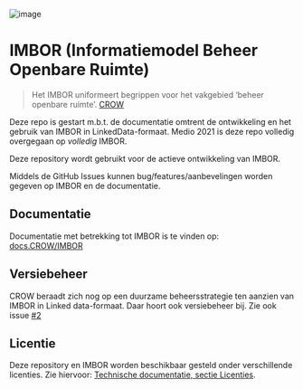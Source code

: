 ![image](https://github.com/Stichting-CROW/imbor/assets/56293445/5e00e5cf-2ba7-459f-9fb4-f433b346920a)


# IMBOR (Informatiemodel Beheer Openbare Ruimte)

> Het IMBOR uniformeert begrippen voor het vakgebied ‘beheer openbare ruimte’. 
> [CROW](https://www.crow.nl/thema-s/management-openbare-ruimte/imbor/over-imbor)

Deze repo is gestart m.b.t. de documentatie omtrent de ontwikkeling en het gebruik van IMBOR in LinkedData-formaat. 
Medio 2021 is deze repo volledig overgegaan op _volledig_ IMBOR.

Deze repository wordt gebruikt voor de actieve ontwikkeling van IMBOR. 

Middels de GitHub Issues kunnen bug/features/aanbevelingen worden gegeven op IMBOR en de documentatie.

## Documentatie

Documentatie met betrekking tot IMBOR is te vinden op: [docs.CROW/IMBOR](https://docs.crow.nl/#sectie-imbor)

## Versiebeheer

CROW beraadt zich nog op een duurzame beheersstrategie ten aanzien van IMBOR in Linked data-formaat. 
Daar hoort ook versiebeheer bij. Zie ook issue [#2](https://github.com/Stichting-CROW/imbor/issues/2)

## Licentie

Deze repository en IMBOR worden beschikbaar gesteld onder verschillende licenties. Zie hiervoor: [Technische documentatie, sectie Licenties](https://docs.crow.nl/imbor/techdoc/#licenties).

